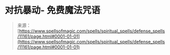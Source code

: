 <!--yml

类别：未分类

日期：2024年06月12日 18:48:12

-->

# 对抗暴动- 免费魔法咒语

> 来源：[https://www.spellsofmagic.com/spells/spiritual_spells/defense_spells/11161/page.html#0001-01-01](https://www.spellsofmagic.com/spells/spiritual_spells/defense_spells/11161/page.html#0001-01-01)
